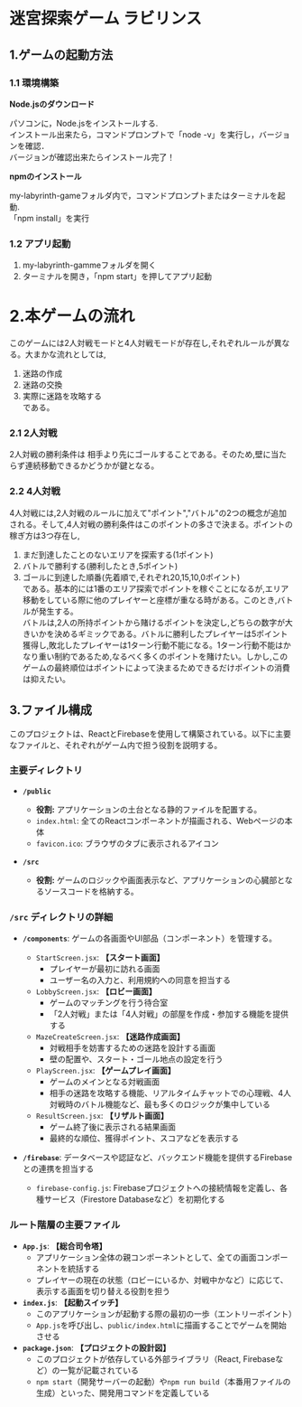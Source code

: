 # 迷宮探索ゲーム ラビリンス



## 1.ゲームの起動方法
### 1.1 環境構築
**Node.jsのダウンロード**  

パソコンに，Node.jsをインストールする.  
インストール出来たら，コマンドプロンプトで「node -v」を実行し，バージョンを確認．  
バージョンが確認出来たらインストール完了！  

**npmのインストール** 

my-labyrinth-gameフォルダ内で，コマンドプロンプトまたはターミナルを起動.  
「npm install」を実行  

### 1.2 アプリ起動
1. my-labyrinth-gammeフォルダを開く
2. ターミナルを開き，「npm start」を押してアプリ起動


# 2.本ゲームの流れ

 このゲームには2人対戦モードと4人対戦モードが存在し,それぞれルールが異なる。大まかな流れとしては,  
 1. 迷路の作成  
 2. 迷路の交換  
 3. 実際に迷路を攻略する  
である。
### 2.1 2人対戦

 2人対戦の勝利条件は 相手より先にゴールすることである。そのため,壁に当たらず連続移動できるかどうかが鍵となる。

### 2.2 4人対戦

 4人対戦には,2人対戦のルールに加えて"ポイント","バトル"の2つの概念が追加される。そして,4人対戦の勝利条件はこのポイントの多さで決まる。ポイントの稼ぎ方は3つ存在し,  
  1. まだ到達したことのないエリアを探索する(1ポイント)  
  2. バトルで勝利する(勝利したとき,5ポイント)  
  3. ゴールに到達した順番(先着順で,それぞれ20,15,10,0ポイント)  
である。基本的には1番のエリア探索でポイントを稼ぐことになるが,エリア移動をしている際に他のプレイヤーと座標が重なる時がある。このとき,バトルが発生する。  
バトルは,2人の所持ポイントから賭けるポイントを決定し,どちらの数字が大きいかを決めるギミックである。バトルに勝利したプレイヤーは5ポイント獲得し,敗北したプレイヤーは1ターン行動不能になる。1ターン行動不能はかなり重い制約であるため,なるべく多くのポイントを賭けたい。しかし,このゲームの最終順位はポイントによって決まるためできるだけポイントの消費は抑えたい。

## 3.ファイル構成
このプロジェクトは、ReactとFirebaseを使用して構築されている。以下に主要なファイルと、それぞれがゲーム内で担う役割を説明する。

### 主要ディレクトリ

-   **`/public`**
    -   **役割:** アプリケーションの土台となる静的ファイルを配置する。
    -   `index.html`: 全てのReactコンポーネントが描画される、Webページの本体
    -   `favicon.ico`: ブラウザのタブに表示されるアイコン

-   **`/src`**
    -   **役割:** ゲームのロジックや画面表示など、アプリケーションの心臓部となるソースコードを格納する。

### `/src` ディレクトリの詳細

-   **`/components`**: ゲームの各画面やUI部品（コンポーネント）を管理する。
    -   `StartScreen.jsx`: **【スタート画面】**
        -   プレイヤーが最初に訪れる画面
        -   ユーザー名の入力と、利用規約への同意を担当する
    -   `LobbyScreen.jsx`: **【ロビー画面】**
        -   ゲームのマッチングを行う待合室
        -   「2人対戦」または「4人対戦」の部屋を作成・参加する機能を提供する
    -   `MazeCreateScreen.jsx`: **【迷路作成画面】**
        -   対戦相手を妨害するための迷路を設計する画面
        -   壁の配置や、スタート・ゴール地点の設定を行う
    -   `PlayScreen.jsx`: **【ゲームプレイ画面】**
        -   ゲームのメインとなる対戦画面
        -   相手の迷路を攻略する機能、リアルタイムチャットでの心理戦、4人対戦時のバトル機能など、最も多くのロジックが集中している
    -   `ResultScreen.jsx`: **【リザルト画面】**
        -   ゲーム終了後に表示される結果画面
        -   最終的な順位、獲得ポイント、スコアなどを表示する

-   **`/firebase`**: データベースや認証など、バックエンド機能を提供するFirebaseとの連携を担当する
    -   `firebase-config.js`: Firebaseプロジェクトへの接続情報を定義し、各種サービス（Firestore Databaseなど）を初期化する

### ルート階層の主要ファイル

-   **`App.js`**: **【総合司令塔】**
    -   アプリケーション全体の親コンポーネントとして、全ての画面コンポーネントを統括する
    -   プレイヤーの現在の状態（ロビーにいるか、対戦中かなど）に応じて、表示する画面を切り替える役割を担う
-   **`index.js`**: **【起動スイッチ】**
    -   このアプリケーションが起動する際の最初の一歩（エントリーポイント）
    -   `App.js`を呼び出し、`public/index.html`に描画することでゲームを開始させる
-   **`package.json`**: **【プロジェクトの設計図】**
    -   このプロジェクトが依存している外部ライブラリ（React, Firebaseなど）の一覧が記載されている
    -   `npm start`（開発サーバーの起動）や`npm run build`（本番用ファイルの生成）といった、開発用コマンドを定義している

